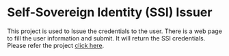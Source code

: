 # Self-Sovereign Identity (SSI) Issuer

This project is used to Issue the credentials to the user. There is a web page to fill the user information and submit. It will return the SSI credentials. Please refer the project [click here](https://github.com/hansajayathilaka/Indy-Email-Verification-Demo/tree/master/indy-email-verification).